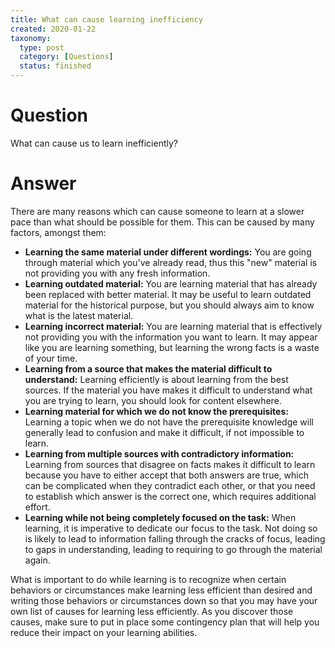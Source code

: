 ```yaml
---
title: What can cause learning inefficiency
created: 2020-01-22
taxonomy:
  type: post
  category: [Questions]
  status: finished
---
```


# Question
What can cause us to learn inefficiently?

# Answer
There are many reasons which can cause someone to learn at a slower pace than what should be possible for them. This can be caused by many factors, amongst them:

* **Learning the same material under different wordings:** You are going through material which you've already read, thus this "new" material is not providing you with any fresh information.
* **Learning outdated material:** You are learning material that has already been replaced with better material. It may be useful to learn outdated material for the historical purpose, but you should always aim to know what is the latest material.
* **Learning incorrect material:** You are learning material that is effectively not providing you with the information you want to learn. It may appear like you are learning something, but learning the wrong facts is a waste of your time.
* **Learning from a source that makes the material difficult to understand:** Learning efficiently is about learning from the best sources. If the material you have makes it difficult to understand what you are trying to learn, you should look for content elsewhere.
* **Learning material for which we do not know the prerequisites:** Learning a topic when we do not have the prerequisite knowledge will generally lead to confusion and make it difficult, if not impossible to learn.
* **Learning from multiple sources with contradictory information:** Learning from sources that disagree on facts makes it difficult to learn because you have to either accept that both answers are true, which can be complicated when they contradict each other, or that you need to establish which answer is the correct one, which requires additional effort.
* **Learning while not being completely focused on the task:** When learning, it is imperative to dedicate our focus to the task. Not doing so is likely to lead to information falling through the cracks of focus, leading to gaps in understanding, leading to requiring to go through the material again.

What is important to do while learning is to recognize when certain behaviors or circumstances make learning less efficient than desired and writing those behaviors or circumstances down so that you may have your own list of causes for learning less efficiently. As you discover those causes, make sure to put in place some contingency plan that will help you reduce their impact on your learning abilities.
